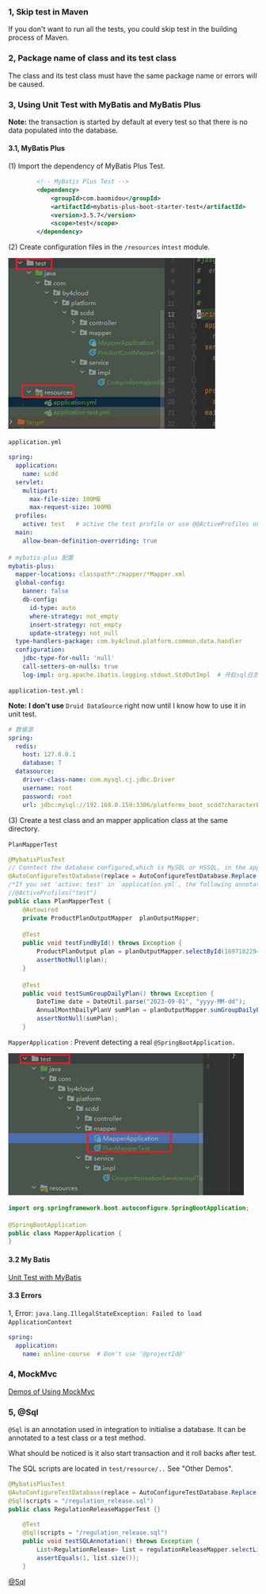 ### 1,  Skip test in Maven

If you don't want to run all the tests, you could skip test in the building process of Maven.

### 2, Package name of class and its test class

The class and its test class must have the same package name  or errors will be caused.

### 3, Using Unit Test with MyBatis and MyBatis Plus

**Note:** the transaction is started by default at every test so that there is no data populated into the database.

#### 3.1, MyBatis Plus

(1) Import the dependency of MyBatis Plus Test.

```xml
		<!-- MyBatis Plus Test -->
		<dependency>
			<groupId>com.baomidou</groupId>
			<artifactId>mybatis-plus-boot-starter-test</artifactId>
			<version>3.5.7</version>
			<scope>test</scope>
		</dependency>
```

(2) Create configuration files in the `/resources` in`test` module.

![1720582603262](note-images/1720582603262.png)

`application.yml`

```yaml
spring:
  application:
    name: scdd
  servlet:
    multipart:
      max-file-size: 100MB
      max-request-size: 100MB
  profiles:
    active: test   # active the test profile or use @@ActiveProfiles on the test class.
  main:
    allow-bean-definition-overriding: true
    
# mybatis-plus 配置
mybatis-plus:
  mapper-locations: classpath*:/mapper/*Mapper.xml
  global-config:
    banner: false
    db-config:
      id-type: auto
      where-strategy: not_empty
      insert-strategy: not_empty
      update-strategy: not_null
  type-handlers-package: com.by4cloud.platform.common.data.handler
  configuration:
    jdbc-type-for-null: 'null'
    call-setters-on-nulls: true
    log-impl: org.apache.ibatis.logging.stdout.StdOutImpl  # 开启sql日志打印
```

`application-test.yml` :

**Note:** **I don't use** `Druid DataSource` right now until I know how to use it in unit test.

```yaml
# 数据源
spring:
  redis:
    host: 127.0.0.1
    database: 7 
  datasource:
    driver-class-name: com.mysql.cj.jdbc.Driver
    username: root
    password: root
    url: jdbc:mysql://192.168.0.159:3306/platformx_boot_scdd?characterEncoding=utf8&zeroDateTimeBehavior=convertToNull&useSSL=false&useJDBCCompliantTimezoneShift=true&useLegacyDatetimeCode=false&serverTimezone=GMT%2B8&allowMultiQueries=true&allowPublicKeyRetrieval=true
```

(3) Create a test class and an mapper application class at the same directory.

`PlanMapperTest`

```java
@MybatisPlusTest
// Conntect the database configured,which is MySQL or HSSQL, in the application-test.yml.
@AutoConfigureTestDatabase(replace = AutoConfigureTestDatabase.Replace.NONE)    
/*If you set 'active: test' in `application.yml`, the following annotation is not necessary*/ 
//@ActiveProfiles("test")  
public class PlanMapperTest {
	@Autowired
	private ProductPlanOutputMapper  planOutputMapper;
    
	@Test
	public void testFindById() throws Exception {
		ProductPlanOutput plan = planOutputMapper.selectById(1697182294512558082L);
		assertNotNull(plan);
	}

	@Test
	public void testSumGroupDailyPlan() throws Exception {
		DateTime date = DateUtil.parse("2023-09-01", "yyyy-MM-dd");
		AnnualMonthDailyPlanV sumPlan = planOutputMapper.sumGroupDailyPlan(date, "3", "0203");
		assertNotNull(sumPlan);
	}
```

`MapperApplication` : Prevent detecting a real `@SpringBootApplication.`

![1720583140087](note-images/1720583140087.png)

```java
import org.springframework.boot.autoconfigure.SpringBootApplication;

@SpringBootApplication
public class MapperApplication {
}
```

#### 3.2 My Batis

[Unit Test with MyBatis](https://mybatis.org/spring-boot-starter/mybatis-spring-boot-test-autoconfigure/)

#### 3.3 Errors

1, Error: `java.lang.IllegalStateException: Failed to load ApplicationContext`

```yaml
spring:
  application:
    name: online-course  # Don't use '@projectId@'
```

### 4, MockMvc

[Demos of Using MockMvc](https://github.com/spring-projects/spring-framework/tree/main/spring-test/src/test/java/org/springframework/test/web/servlet/samples)

### 5, @Sql

`@Sql` is an annotation used in integration to initialise a database.  It can be annotated to a test class or a test method. 

What should be noticed is it also start transaction and it roll backs after test.

The SQL scripts are located in `test/resource/..`  See "Other Demos".

```java
@MybatisPlusTest
@AutoConfigureTestDatabase(replace = AutoConfigureTestDatabase.Replace.NONE)    
@Sql(scripts = "/regulation_release.sql")
public class RegulationReleaseMapperTest {}
```

```java
	@Test
	@Sql(scripts = "/regulation_release.sql")
	public void testSQLAnnotation() throws Exception {
		List<RegulationRelease> list = regulationReleaseMapper.selectList(null);
		assertEquals(1, list.size());
	}
```

[@Sql](https://docs.spring.io/spring-framework/reference/testing/annotations/integration-spring/annotation-sql.html)

